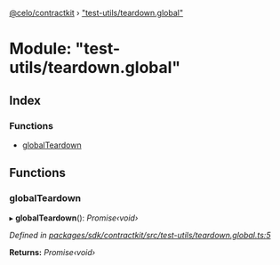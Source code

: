 [@celo/contractkit](../README.md) › ["test-utils/teardown.global"](_test_utils_teardown_global_.md)

# Module: "test-utils/teardown.global"

## Index

### Functions

* [globalTeardown](_test_utils_teardown_global_.md#globalteardown)

## Functions

###  globalTeardown

▸ **globalTeardown**(): *Promise‹void›*

*Defined in [packages/sdk/contractkit/src/test-utils/teardown.global.ts:5](https://github.com/celo-org/celo-monorepo/blob/master/packages/sdk/contractkit/src/test-utils/teardown.global.ts#L5)*

**Returns:** *Promise‹void›*
